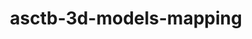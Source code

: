 ---
title: asctb-3d-models-mapping
release_version: v1.2
hra_release_version:
  - v1.0
  - v1.1
  - v1.2
model_type: ref-organs
description: 'This lookup table maps [Anatomical Structures, Cell Types and Biomarkers (ASCT+B) Table](https://hubmapconsortium.github.io/ccf/pages/ccf-anatomical-structures.html) terms to anatomical structure terms used in the [3D Reference Object Library](https://hubmapconsortium.github.io/ccf/pages/ccf-3d-reference-library.html).'
creators:
  - 0000-0001-7655-4833
  - 0000-0002-3333-5646
  - 0000-0002-6703-7647
  - 0000-0002-3321-6137
project_leads:
  - 0000-0002-3321-6137
creation_date: 2022-05-06T00:00:00
license: CC BY 4.0
publisher:  HuBMAP 
funder:  National Institutes of Health 
award_number:  OT2OD026671 
hubmap_id:  HBM858.DNFV.736 
datatable: ASCT-B_3D_Models_Mapping.csv
doi: https://doi.org/10.48539/HBM858.DNFV.736
---